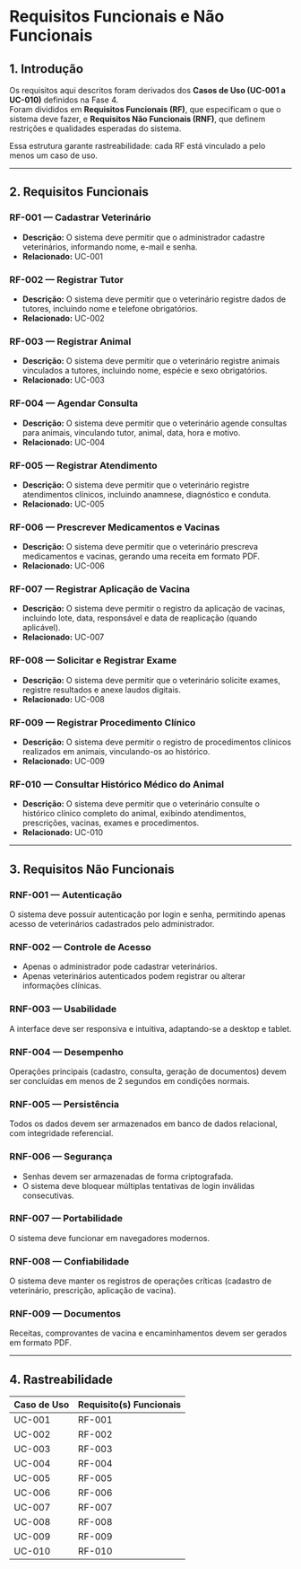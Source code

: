 # Requisitos Funcionais e Não Funcionais

## 1. Introdução
Os requisitos aqui descritos foram derivados dos **Casos de Uso (UC-001 a UC-010)** definidos na Fase 4.  
Foram divididos em **Requisitos Funcionais (RF)**, que especificam o que o sistema deve fazer, e **Requisitos Não Funcionais (RNF)**, que definem restrições e qualidades esperadas do sistema.  

Essa estrutura garante rastreabilidade: cada RF está vinculado a pelo menos um caso de uso.

---

## 2. Requisitos Funcionais

### RF-001 — Cadastrar Veterinário
- **Descrição:** O sistema deve permitir que o administrador cadastre veterinários, informando nome, e-mail e senha.  
- **Relacionado:** UC-001  

### RF-002 — Registrar Tutor
- **Descrição:** O sistema deve permitir que o veterinário registre dados de tutores, incluindo nome e telefone obrigatórios.  
- **Relacionado:** UC-002  

### RF-003 — Registrar Animal
- **Descrição:** O sistema deve permitir que o veterinário registre animais vinculados a tutores, incluindo nome, espécie e sexo obrigatórios.  
- **Relacionado:** UC-003  

### RF-004 — Agendar Consulta
- **Descrição:** O sistema deve permitir que o veterinário agende consultas para animais, vinculando tutor, animal, data, hora e motivo.  
- **Relacionado:** UC-004  

### RF-005 — Registrar Atendimento
- **Descrição:** O sistema deve permitir que o veterinário registre atendimentos clínicos, incluindo anamnese, diagnóstico e conduta.  
- **Relacionado:** UC-005  

### RF-006 — Prescrever Medicamentos e Vacinas
- **Descrição:** O sistema deve permitir que o veterinário prescreva medicamentos e vacinas, gerando uma receita em formato PDF.  
- **Relacionado:** UC-006  

### RF-007 — Registrar Aplicação de Vacina
- **Descrição:** O sistema deve permitir o registro da aplicação de vacinas, incluindo lote, data, responsável e data de reaplicação (quando aplicável).  
- **Relacionado:** UC-007  

### RF-008 — Solicitar e Registrar Exame
- **Descrição:** O sistema deve permitir que o veterinário solicite exames, registre resultados e anexe laudos digitais.  
- **Relacionado:** UC-008  

### RF-009 — Registrar Procedimento Clínico
- **Descrição:** O sistema deve permitir o registro de procedimentos clínicos realizados em animais, vinculando-os ao histórico.  
- **Relacionado:** UC-009  

### RF-010 — Consultar Histórico Médico do Animal
- **Descrição:** O sistema deve permitir que o veterinário consulte o histórico clínico completo do animal, exibindo atendimentos, prescrições, vacinas, exames e procedimentos.  
- **Relacionado:** UC-010  

---

## 3. Requisitos Não Funcionais

### RNF-001 — Autenticação
O sistema deve possuir autenticação por login e senha, permitindo apenas acesso de veterinários cadastrados pelo administrador.  

### RNF-002 — Controle de Acesso
- Apenas o administrador pode cadastrar veterinários.  
- Apenas veterinários autenticados podem registrar ou alterar informações clínicas.  

### RNF-003 — Usabilidade
A interface deve ser responsiva e intuitiva, adaptando-se a desktop e tablet.  

### RNF-004 — Desempenho
Operações principais (cadastro, consulta, geração de documentos) devem ser concluídas em menos de 2 segundos em condições normais.  

### RNF-005 — Persistência
Todos os dados devem ser armazenados em banco de dados relacional, com integridade referencial.  

### RNF-006 — Segurança
- Senhas devem ser armazenadas de forma criptografada.  
- O sistema deve bloquear múltiplas tentativas de login inválidas consecutivas.  

### RNF-007 — Portabilidade
O sistema deve funcionar em navegadores modernos.

### RNF-008 — Confiabilidade
O sistema deve manter os registros de operações críticas (cadastro de veterinário, prescrição, aplicação de vacina).  

### RNF-009 — Documentos
Receitas, comprovantes de vacina e encaminhamentos devem ser gerados em formato PDF.  

---

## 4. Rastreabilidade
| Caso de Uso | Requisito(s) Funcionais |
|-------------|--------------------------|
| UC-001      | RF-001 |
| UC-002      | RF-002 |
| UC-003      | RF-003 |
| UC-004      | RF-004 |
| UC-005      | RF-005 |
| UC-006      | RF-006 |
| UC-007      | RF-007 |
| UC-008      | RF-008 |
| UC-009      | RF-009 |
| UC-010      | RF-010 |
